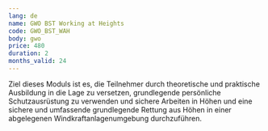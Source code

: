 ```yaml
---
lang: de
name: GWO BST Working at Heights
code: GWO_BST_WAH
body: gwo
price: 480
duration: 2
months_valid: 24
---
```


Ziel dieses Moduls ist es, die Teilnehmer durch theoretische und praktische Ausbildung in die Lage zu versetzen, grundlegende persönliche Schutzausrüstung zu verwenden und sichere Arbeiten in Höhen und eine sichere und umfassende grundlegende Rettung aus Höhen in einer abgelegenen Windkraftanlagenumgebung durchzuführen.